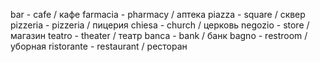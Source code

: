 bar - cafe / кафе
farmacia - pharmacy / аптека
piazza - square / сквер
pizzeria - pizzeria / пицерия
chiesa - church / церковь
negozio - store / магазин
teatro - theater / театр
banca - bank / банк
bagno - restroom / уборная
ristorante - restaurant / ресторан